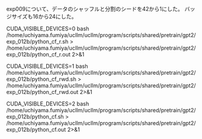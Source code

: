 exp009について、データのシャッフルと分割のシードを42から1にした。
バッジサイズも16から24にした。

CUDA_VISIBLE_DEVICES=0 bash /home/uchiyama.fumiya/ucllm/ucllm/program/scripts/shared/pretrain/gpt2/exp_012b/python_cf_r.sh > /home/uchiyama.fumiya/ucllm/ucllm/program/scripts/shared/pretrain/gpt2/exp_012b/python_cf_r.out 2>&1

CUDA_VISIBLE_DEVICES=1 bash /home/uchiyama.fumiya/ucllm/ucllm/program/scripts/shared/pretrain/gpt2/exp_012b/python_cf_rwd.sh > /home/uchiyama.fumiya/ucllm/ucllm/program/scripts/shared/pretrain/gpt2/exp_012b/python_cf_rwd.out 2>&1

CUDA_VISIBLE_DEVICES=2 bash /home/uchiyama.fumiya/ucllm/ucllm/program/scripts/shared/pretrain/gpt2/exp_012b/python_cf.sh > /home/uchiyama.fumiya/ucllm/ucllm/program/scripts/shared/pretrain/gpt2/exp_012b/python_cf.out 2>&1